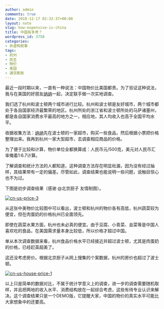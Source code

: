 ```yaml
---
author: admin
comments: true
date: 2010-12-17 02:32:37+00:00
layout: note
slug: how-expensive-is-china
title: 中国有多贵？
wordpress_id: 3758
categories:
- 非虚构叙事
tags:
- 杭州
- 民生
- 物价
- 美国
- 通货膨胀
---
```


最近一段时期以来，一直有一种说法：中国物价比美国都贵。为了验证这种说法，我与在美国的好朋友[纳纳](http://nana.blog.paowang.net)一起，决定联手做一次实地调查。

我们选了杭州和波士顿两个城市进行比较。杭州和波士顿是友好城市，两个城市都处于各自国家经济最繁荣的地区。杭州所处的浙江省和波士顿所处的马萨诸塞州，都是各自国家消费水平最高的地方之一，相应地，其人均收入也高于全国平均水平。

收据收集方法：[纳纳](http://nana.blog.paowang.net)先在波士顿的一家超市，购买一些食品，然后根据小票把价格整理出来。我再到杭州一家大型超市，去调查相应商品的价格。

为了便于比较和计算，物价单位全都换算成：人民币元/500克，美元对人民币汇率俺着1:6.7计算。

了解调查和统计方法的人都知道，这种调查方法存在明显纰漏，因为没有经过抽样，其结果带有一定的偏差。尽管如此，调查结果也能说明一些问题，说触目惊心也不为过。

下图是初步调查结果（感谢 @北京厨子 友情制图）。

[![cn-us-price-3](http://farm6.static.flickr.com/5162/5267711210_c72647a1db_b.jpg)](http://www.flickr.com/photos/42121485@N00/5267711210)

从这张中美物价比较图中可以看出，波士顿和杭州的物价各有高低，杭州蔬菜较为便宜，但在肉蛋奶的价格杭州已全面领先。

即使在蔬菜水果方面，杭州也未必真的便宜。由于豆腐、小青菜、韭菜等是中国人喜欢吃的食品，在美国需求量本身比较低，所以价格才超过中国。

单从本次调查数据来看，杭州食品价格水平已经接近并超过波士顿，尤其是肉蛋奶的价格，已经赶英超美了。

这还没考虑房价。根据北京厨子从网上搜集的个案数据，杭州的房价也超过了波士顿。

[![cn-us-house-price-1](http://farm6.static.flickr.com/5086/5267712036_a5cec2a410_b.jpg)](http://www.flickr.com/photos/42121485@N00/5267712036)

以上只是简单的数据对比，不属于统计学意义上的调查，进一步的调查需要随机取样，并且把两地的收入水平、消费结构放在一起综合考虑，这些有待专业认识来解决。这个调查结果只是一个DEMO版，它提醒大家，中国的物价的真实水平可能比大家想象中的还要高。
